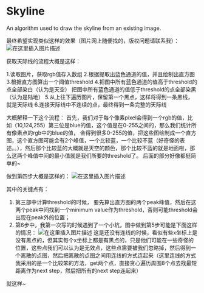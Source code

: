 # Skyline
An algorithm used to draw the skyline from an existing image.

最终希望实现类似这样的效果（图片网上随便找的，版权问题请联系我）：
![在这里插入图片描述](https://img-blog.csdnimg.cn/20190523084107118.png?x-oss-process=image/watermark,type_ZmFuZ3poZW5naGVpdGk,shadow_10,text_aHR0cHM6Ly9ibG9nLmNzZG4ubmV0L3FxXzMzOTgyMjMy,size_16,color_FFFFFF,t_70)


获取天际线的流程大概是这样：

1.读取图片，获取rgb值存入数组
2.根据提取出蓝色通道的值，并且绘制出直方图
3.根据直方图算出一个阈值threshold
4.把图中所有蓝色通道的值高于threshold的点全部染白（认为是天空）
把图中所有蓝色通道的值低于threshold的点全部染黑（认为是陆地）
5.从上往下遍历图片，保留第一个黑点，这样将得到一条黑线，就是天际线
6.连接天际线中不连续的点，最终得到一条完整的天际线

大概解释一下这个流程：
首先，我们对于每个像素pixel会得到一个rgb的值，比如（10,124,255）第三位是blue的值，这个值是在0-255之间的，那么我们统计所有像素点的rgb中的blue的值， 会得到很多0-255的值，把这些图绘制成一个直方图，这个直方图可能会有2个峰值，一个比较蓝，一个比较不蓝（好奇怪的表述。。），然后那个比较蓝的大概就是天空的颜色，那个比较不蓝的就是地面啦，那么这两个峰值中间的最小值就是我们所要的threshold了。
后面的部分好像都挺简单的~


做到第四步大概是这样的：
![在这里插入图片描述](https://img-blog.csdnimg.cn/20190523085130207.png?x-oss-process=image/watermark,type_ZmFuZ3poZW5naGVpdGk,shadow_10,text_aHR0cHM6Ly9ibG9nLmNzZG4ubmV0L3FxXzMzOTgyMjMy,size_16,color_FFFFFF,t_70)










其中的关键点有：
1. 第三部中计算threshold的时候， 要先算出直方图的两个peak峰值，然后在这两个peak中间找到一个minimum value作为threshold，否则可能threshold会出现在peak外的位置；
2. 第6步中，我第一次写的时候遇到了一个小坑，图中做到第5步可能是下面这样的情况：
![在这里插入图片描述](https://img-blog.csdnimg.cn/20190523084441573.png?x-oss-process=image/watermark,type_ZmFuZ3poZW5naGVpdGk,shadow_10,text_aHR0cHM6Ly9ibG9nLmNzZG4ubmV0L3FxXzMzOTgyMjMy,size_16,color_FFFFFF,t_70)
这是还没有连线的时候，看似有些x坐标上是没有黑点的，但其实每个x坐标上都是有黑点的，只是他们可能在一些奇怪的位置，这些点我们可以认为是无效点，这些点需要被我们忽略掉，然后得到一个离散的点图，然后把离散的点图之间用连线的方式连起来（这里连线的方式我采用的是一个比较笨的方法，get两个点，直接贪心遍历周围8个点去找最短距离作为next step，然后把所有的next step连起来）


就这样~
